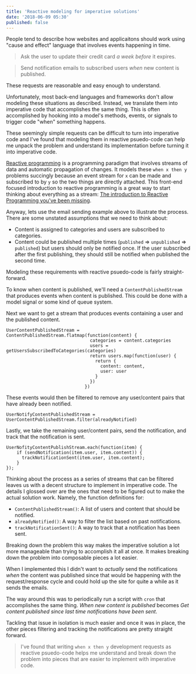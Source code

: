 ```yaml
---
title: 'Reactive modeling for imperative solutions'
date: '2018-06-09 05:30'
published: false
---
```


People tend to describe how websites and applicaitons should work using "cause and
effect" language that involves events happening in time.

> Ask the user to update their credit card _a week before_ it expires.

> Send notification emails to subscribed users _when_ new content is published.

These requests are reasonable and easy enough to understand.

Unfortunately, most back-end languages and frameworks don't allow modeling
these situations as described. Instead, we translate them into imperative code
that accomplishes the same thing. This is often accomplished by hooking into
a model's methods, events, or signals to trigger code "when" something happens.

These seemingly simple requests can be difficult to turn into imperative code
and I've found that modeling them in reactive psuedo-code can help me unpack
the problem and understand its implementation before turning it into imperative
code.

[Reactive programming](https://en.wikipedia.org/wiki/Reactive_programming) is
a programming paradigm that involves streams of data and automatic propagation
of changes. It models these `when x then y` problems succingly because an event
stream for `x` can be made and subscribed to by `y` so the two things are
directly attached. This front-end focused introduction to reactive programming
is a great way to start thinking about everything as a stream: [The
introduction to Reactive Programming you've been
missing](https://gist.github.com/staltz/868e7e9bc2a7b8c1f754).

Anyway, lets use the email sending example above to illustrate the process. There are
some unstated assumptions that we need to think about:

- Content is assigned to categories and users are subscribed to categories.
- Content could be published multiple times (`published` => `unpublished` =>
  `published`) but users should only be notified once. If the user subscribed
  after the first publishing, they should still be notified when published the
  second time.

Modeling these requirements with reactive psuedo-code is fairly
straight-forward.

To know when content is published, we'll need a `ContentPublishedStream` that
produces events when content is published. This could be done with a model
signal or some kind of queue system.

Next we want to get a stream that produces events containing a user and the published content.

    UserContentPublishedStream = ContentPublishedStream.flatmap(function(content) {
                                    categories = content.categories
                                    users = getUsersSubscribedToCategories(categories)
                                    return users.map(function(user) {
                                      return {
                                        content: content,
                                        user: user
                                      }
                                    })
                                  })

These events would then be filtered to remove any user/content pairs that have already been notified.

    UserNotifyContentPublishedStream = UserContentPublishedStream.filter(alreadyNotified)

Lastly, we take the remaining user/content pairs, send the notification, and track that the notification is sent.

    UserNofityContentPublishStream.each(function(item) {
        if (sendNotification(item.user, item.content)) {
          trackNotificationSent(item.user, item.content);
        }
    });

Thinking about the process as a series of streams that can be filtered leaves us with a decent structure to implement
in imperative code. The details I glossed over are the ones that need to be figured out to make the actual solution work. Namely, the function definitions for:

  - `ContentPublishedStream()`: A list of users and content that should be notified.
  - `alreadyNotified()`: A way to filter the list based on past notifications.
  - `trackNotificationSent()`: A way to track that a notification has been sent.

Breaking down the problem this way makes the imperative solution a lot more manageable than trying to accomplish it all at once. It makes breaking down the problem into composable pieces a lot easier.

When I implemented this I didn't want to _actually_ send the notifications _when_ the content was published since that would be happening with the request/response cycle and could hold up the site for quite a while as it sends the emails.

The way around this was to periodically run a script with `cron` that accomplishes the same thing. _When new content is published_ becomes _Get content published since last time notifications have been sent_.

Tackling that issue in isolation is much easier and once it was in place, the other pieces filtering and tracking the notifications are pretty straight forward.


> I've found that writing `when x then y` development requests as reactive psuedo-code helps me understand and break down the problem into pieces that are easier to implement with imperative code.










